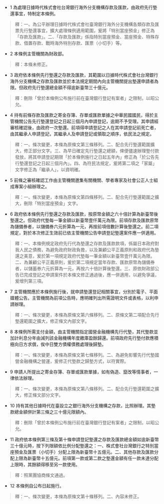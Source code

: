 * 1 為處理日據時代株式會社台灣銀行海外分支機構存款及匯款，由政府先行墊還事宜，特制定本條例。

> 釋：一、為公平辦理日據時代株式會社臺灣銀行海外分支機構各類存款及匯票先行墊還事宜，擴大處理條例適用範圍，爰將「特別當座預金」修正為「存款及匯款」。二、「存款及匯款」係指特別當座預金、當座預金、特殊存款、借置存款、戰時海外特別存款、匯票（小切手）等。

* 2 本條例主管機關為財政部。

> 釋：本條未修正。

* 3 政府依本條例先行墊還之存款及匯款，其範圍以日據時代株式會社台灣銀行海外分支機構之存款及匯款並於本法規定期間內向主管機關提出墊還申請者為限。但政府先行墊還總金額不得逾新臺幣三十億元。

> 釋：刪除「曾於本條例公布施行前在臺灣銀行登記有案者」之限制，以昭公允。

* 4 持有前條存款及匯款之寄金存簿、存單或匯款單據之中華民國國民，得於主管機關公告先行墊還登記之日起三個月內申請登記，逾期不予受理。其申請經審核確認後，由政府一次墊還。前項得申請登記之人在其申請登記前死亡者，由其繼承人申請登記，其繼承人及申請登記或領取之順序，依民法之規定。

> 釋：一、條次變更，本條為原條文第三條移列。二、配合先行墊還範圍擴大，修正部分文字。三、為早日確定先行墊還之總額，俾便儘速辦理墊付款發放，將其申請登記期限「於本條例施行之日起五年內」修正為「於公告先行墊還登記之日起三個月內」。四、為符民法規定，爰將第二項之「家屬」文字修正為「繼承人」，以資明確。

* 5 前條之審核確認工作由主管機關邀集有關機關、學者專家及社會公正人士組成專案小組辦理之。

> 釋：一、條次變更，本條為原條文第四條移列。二、配合先行墊還範圍之擴大，刪除「特別當座預金」文字。

* 6 政府依本條例先行墊還之存款及匯款，按原幣金額之六十倍計算為新臺幣後墊還之。但政府代墊每一筆金額以新臺幣壹仟萬元為限。前項存款及匯款原幣為儲備券者，以儲備券六元折算為一元，再按前項倍數計算後墊還之。前二項規定，對於本次修正生效前已依主管機關公告申請登記墊還案件應一併適用。

> 釋：一、本條例規定政府先行代為墊還之存款及匯款款項，係屬日本政府對我人民之債務，為避免政府財政負擔，以及兼顧公平正義原則和政府代為墊還之美意，爰於第一項規定政府代墊每一筆金額以新臺幣壹仟萬元為限。二、為兼顧公平正義原則，爰於第二項規定當年存款、匯款原幣為儲備券者，以儲蓄券六元折算為一元，再按六十倍計算後墊還。三、原依財政部公告已完成登記之申請案件於本條文修正通過後，應一併適用，以避免爭議，爰增列第三項。

* 7 主管機關應於本條例施行後，就申請墊還登記相關事宜，分別於電子、平面媒體公告。主管機關為前項公告時，應明確列出所需證明文件或表格，以利申請辦理。

> 釋：一、條次變更，本條為原條文第六條移列。二、原條文第二項配合先行墊還範圍之擴大，修正條文內部文字。

* 8 本條例所需支付金額，由主管機關指定國營金融機構先行代墊，其代墊款並加計利息分年由減列該金融機構年度繳庫盈餘歸還。前項政府先行墊付款應積極向日方求償，俟中日雙方債權債務處理後歸墊。

> 釋：一、條次變更，本條為原條文第七條移列。二、為避免影響先行代墊國營金融機構之營運，爰修正代墊款之歸墊方式，以符實際。

* 9 申請人所提出之寄金存簿、存單或匯款單據，如有偽造、竄改等情事者，一律依法辦理。

> 釋：一、條次變更，本條為原條文第八條移列。二、配合先行墊還範圍之擴大，修正條文部分文字。

* 10 持有其他日據時代在臺設立之銀行海外分支機構之存款，比照辦理。其墊款總金額併計第三條之三十億元限額內。

> 釋：刪除「曾於本條例公布施行前在臺灣銀行登記有案者」之限制，以昭公允。

* 11 政府依本條例第三條及第十條申請登記墊還之存款及匯款總金額如逾新臺幣三十億元時，按下列限額依比例分配墊還之：一、株式會社台灣銀行之特別當座預金及匯票（小切手）分配上限為新臺幣十五億元。二、其他存款及匯款分配上限為新臺幣十五億元。前項第一款或第二款之墊還金額有任一款未達分配上限時，其餘額得移至另一款使用。

> 釋：照黨團協商條文通過。

* 12 本條例自公布日起施行。

> 釋：一、條次變更，本條為原條文第十條移列。二、內容未修正。

